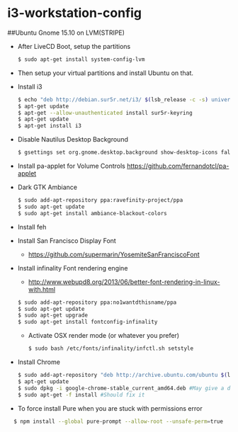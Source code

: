 # i3-workstation-config
##Ubuntu Gnome 15.10 on LVM(STRIPE)
* After LiveCD Boot, setup the partitions

  ```sh
  $ sudo apt-get install system-config-lvm
  ```
  
* Then setup your virtual partitions and install Ubuntu on that.
* Install i3

  ```sh
  $ echo "deb http://debian.sur5r.net/i3/ $(lsb_release -c -s) universe" >> /etc/apt/sources.list
  $ apt-get update
  $ apt-get --allow-unauthenticated install sur5r-keyring
  $ apt-get update
  $ apt-get install i3
  ```
  
* Disable Nautilus Desktop Background

  ```sh
  $ gsettings set org.gnome.desktop.background show-desktop-icons false
  ```
  
* Install pa-applet for Volume Controls
  https://github.com/fernandotcl/pa-applet
* Dark GTK Ambiance

  ```sh
  $ sudo add-apt-repository ppa:ravefinity-project/ppa
  $ sudo apt-get update
  $ sudo apt-get install ambiance-blackout-colors
  ```
  
* Install feh
* Install San Francisco Display Font
  * https://github.com/supermarin/YosemiteSanFranciscoFont
* Install infinality Font rendering engine
  * http://www.webupd8.org/2013/06/better-font-rendering-in-linux-with.html
  
  ```sh
  $ sudo add-apt-repository ppa:no1wantdthisname/ppa
  $ sudo apt-get update
  $ sudo apt-get upgrade
  $ sudo apt-get install fontconfig-infinality
  ```
  
  * Activate OSX render mode (or whatever you prefer)
    
    ```sh
    $ sudo bash /etc/fonts/infinality/infctl.sh setstyle
    ```
    
* Install Chrome
  
  ```sh
  $ sudo add-apt-repository "deb http://archive.ubuntu.com/ubuntu $(lsb_release -sc) universe"
  $ apt-get update
  $ sudo dpkg -i google-chrome-stable_current_amd64.deb #May give a dependency error
  $ sudo apt-get -f install #Should fix it
  ```

* To force install Pure when you are stuck with permissions error

```sh
  $ npm install --global pure-prompt --allow-root --unsafe-perm=true
  ```

